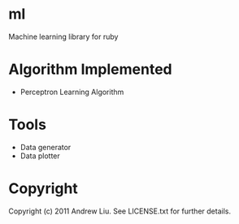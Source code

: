 # ml 

Machine learning library for ruby

# Algorithm Implemented

* Perceptron Learning Algorithm

# Tools

* Data generator
* Data plotter

# Copyright

Copyright (c) 2011 Andrew Liu. See LICENSE.txt for
further details.

